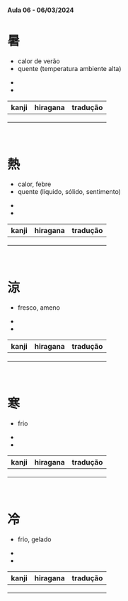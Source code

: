 #### Aula 06 - 06/03/2024


# 暑
<ul><li>calor de verão</li><li>quente (temperatura ambiente alta)</li></ul>

<ul><li></li><li></li></ul>

| kanji | hiragana | tradução |
|:---:|:---:|:---:|
|  |  |  |
|  |  |  |
|  |  |  |

<br>


# 熱
<ul><li>calor, febre</li><li>quente (líquido, sólido, sentimento)</li></ul>

<ul><li></li><li></li></ul>

| kanji | hiragana | tradução |
|:---:|:---:|:---:|
|  |  |  |
|  |  |  |
|  |  |  |

<br>


# 涼
- fresco, ameno

<ul><li></li><li></li></ul>

| kanji | hiragana | tradução |
|:---:|:---:|:---:|
|  |  |  |
|  |  |  |
|  |  |  |

<br>


# 寒
- frio

<ul><li></li><li></li></ul>

| kanji | hiragana | tradução |
|:---:|:---:|:---:|
|  |  |  |
|  |  |  |
|  |  |  |

<br>


# 冷
- frio, gelado

<ul><li></li><li></li></ul>

| kanji | hiragana | tradução |
|:---:|:---:|:---:|
|  |  |  |
|  |  |  |
|  |  |  |